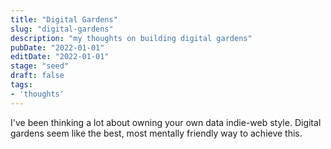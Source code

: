 ```yaml
---
title: "Digital Gardens"
slug: "digital-gardens"
description: "my thoughts on building digital gardens"
pubDate: "2022-01-01"
editDate: "2022-01-01"
stage: "seed"
draft: false
tags: 
- 'thoughts'
---
```


I've been thinking a lot about owning your own data indie-web style. Digital gardens seem like the best, most mentally friendly way to achieve this.